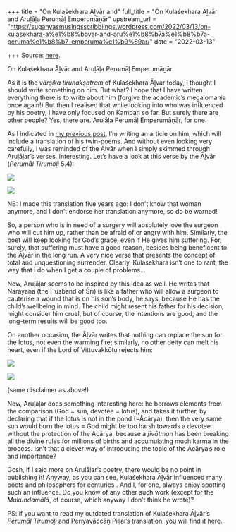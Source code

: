 +++
title = "On Kulaśekhara Āḻvār and"
full_title = "On Kulaśekhara Āḻvār and Aruḷāḷa Perumāḷ Emperumāṉār"
upstream_url = "https://suganyasmusingsscribblings.wordpress.com/2022/03/13/on-kulasekhara-a%e1%b8%bbvar-and-aru%e1%b8%b7a%e1%b8%b7a-peruma%e1%b8%b7-emperuma%e1%b9%89ar/"
date = "2022-03-13"

+++
Source: [here](https://suganyasmusingsscribblings.wordpress.com/2022/03/13/on-kulasekhara-a%e1%b8%bbvar-and-aru%e1%b8%b7a%e1%b8%b7a-peruma%e1%b8%b7-emperuma%e1%b9%89ar/).

On Kulaśekhara Āḻvār and Aruḷāḷa Perumāḷ Emperumāṉār

As it is the *vārṣika tirunakṣatram* of Kulaśekhara Āḻvār today, I thought I should write something on him. But what? I hope that I have written everything there is to write about him (forgive the academic’s megalomania once again!) But then I realised that while looking into who was influenced by his poetry, I have only focused on Kampaṉ so far. But surely there are other people? Yes, there are. Aruḷāḷa Perumāḷ Emperumāṉār, for one.

As I indicated in [my previous post](https://suganyasmusingsscribblings.wordpress.com/2022/03/12/questions-on-sri-as-an-acarya-and-a-mediator/), I’m writing an article on him, which will include a translation of his twin-poems. And without even looking very carefully, I was reminded of the Āḻvār when I simply skimmed through Aruḷāḷar’s verses. Interesting. Let’s have a look at this verse by the Āḻvār (*Perumāl Tirumoḻi* 5.4):

![](https://suganyasmusingsscribblings.files.wordpress.com/2022/03/screenshot-2022-03-13-at-5.32.12-pm.png?w=616)

![](https://suganyasmusingsscribblings.files.wordpress.com/2022/03/screenshot-2022-03-13-at-5.32.02-pm.png?w=575)

NB: I made this translation five years ago: I don’t know that woman anymore, and I don’t endorse her translation anymore, so do be warned!

So, a person who is in need of a surgery will absolutely love the surgeon who will cut him up, rather than be afraid of or angry with him. Similarly, the poet will keep looking for God’s grace, even if He gives him suffering. For, surely, that suffering must have a good reason, besides being beneficent to the Āḻvār in the long run. A very nice verse that presents the concept of total and unquestioning surrender. Clearly, Kulaśekhara isn’t one to rant, the way that I do when I get a couple of problems…

Now, Aruḷāḷar seems to be inspired by this idea as well. He writes that Nārāyaṇa (the Husband of Śrī) is like a father who will allow a surgeon to cauterise a wound that is on his son’s body, he says, because He has the child’s wellbeing in mind. The child might resent his father for his decision, might consider him cruel, but of course, the intentions are good, and the long-term results will be good too.

On another occasion, the Āḻvār writes that nothing can replace the sun for the lotus, not even the warming fire; similarly, no other deity can melt his heart, even if the Lord of Vittuvakkōṭu rejects him:

![](https://suganyasmusingsscribblings.files.wordpress.com/2022/03/screenshot-2022-03-13-at-5.40.50-pm.png?w=670)

![](https://suganyasmusingsscribblings.files.wordpress.com/2022/03/screenshot-2022-03-13-at-5.41.00-pm.png?w=669)

(same disclaimer as above!)

Now, Aruḷāḷar does something interesting here: he borrows elements from the comparison (God = sun, devotee = lotus), and takes it further, by declaring that if the lotus is not in the pond (=Ācārya), then the very same sun would burn the lotus = God might be too harsh towards a devotee without the protection of the Ācārya, because a *jīvātman* has been breaking all the divine rules for millions of births and accumulating much karma in the process. Isn’t that a clever way of introducing the topic of the Ācārya’s role and importance?

Gosh, if I said more on Aruḷāḷar’s poetry, there would be no point in publishing it! Anyway, as you can see, Kulaśekhara Āḻvār influenced many poets and philosophers for centuries . And I, for one, always enjoy spotting such an influence. Do you know of any other such work (except for the *Mukundamālā*, of course, which anyway I don’t think he wrote)?

PS: if you want to read my outdated translation of Kulaśekhara Āḻvār’s *Perumāḷ Tirumoḻi* and Periyavāccāṉ Piḷḷai’s translation, you will find it [here](https://www.academia.edu/39068941/My_Sapphire_hued_Lord_my_Beloved_Perumāḷ_Tirumoḻi_and_of_its_Medieval_Maṇipravāḷa_Commentary_by_Periyavāccāṉ_Piḷḷai_with_an_Introduction).
